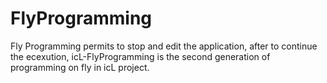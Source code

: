 # FlyProgramming

Fly Programming permits to stop and edit the application, after to continue the
ecexution, icL-FlyProgramming is the second generation of programming on fly
in icL project.